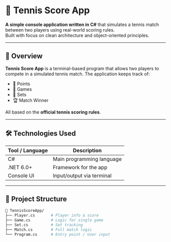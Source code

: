 # 🎾 Tennis Score App

**A simple console application written in C#** that simulates a tennis match between two players using real-world scoring rules.  
Built with focus on clean architecture and object-oriented principles.

---

## 📌 Overview

**Tennis Score App** is a terminal-based program that allows two players to compete in a simulated tennis match. The application keeps track of:

- 🎾 Points
- 🧮 Games
- 🧱 Sets
- 🏆 Match Winner

All based on the **official tennis scoring rules**.

---

## 🛠️ Technologies Used

| Tool / Language | Description              |
|------------------|--------------------------|
| C#               | Main programming language |
| .NET 6.0+        | Framework for the app     |
| Console UI       | Input/output via terminal |

---

## 📂 Project Structure

```bash
📁 TennisScoreApp/
├── Player.cs       # Player info & score
├── Game.cs         # Logic for single game
├── Set.cs          # Set tracking
├── Match.cs        # Full match logic
└── Program.cs      # Entry point / User input
